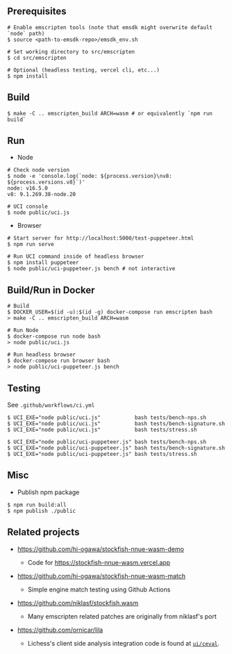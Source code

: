 ## Prerequisites

```
# Enable emscripten tools (note that emsdk might overwrite default `node` path)
$ source <path-to-emsdk-repo>/emsdk_env.sh

# Set working directory to src/emscripten
$ cd src/emscripten

# Optional (headless testing, vercel cli, etc...)
$ npm install
```

## Build

```
$ make -C .. emscripten_build ARCH=wasm # or equivalently `npm run build`
```

## Run

- Node

```
# Check node version
$ node -e 'console.log(`node: ${process.version}\nv8: ${process.versions.v8}`)'
node: v16.5.0
v8: 9.1.269.38-node.20

# UCI console
$ node public/uci.js
```

- Browser

```
# Start server for http://localhost:5000/test-puppeteer.html
$ npm run serve

# Run UCI command inside of headless browser
$ npm install puppeteer
$ node public/uci-puppeteer.js bench # not interactive
```

## Build/Run in Docker

```
# Build
$ DOCKER_USER=$(id -u):$(id -g) docker-compose run emscripten bash
> make -C .. emscripten_build ARCH=wasm

# Run Node
$ docker-compose run node bash
> node public/uci.js

# Run headless browser
$ docker-compose run browser bash
> node public/uci-puppeteer.js bench
```

## Testing

See `.github/workflows/ci.yml`

```
$ UCI_EXE="node public/uci.js"           bash tests/bench-nps.sh
$ UCI_EXE="node public/uci.js"           bash tests/bench-signature.sh
$ UCI_EXE="node public/uci.js"           bash tests/stress.sh

$ UCI_EXE="node public/uci-puppeteer.js" bash tests/bench-nps.sh
$ UCI_EXE="node public/uci-puppeteer.js" bash tests/bench-signature.sh
$ UCI_EXE="node public/uci-puppeteer.js" bash tests/stress.sh
```

## Misc

- Publish npm package

```
$ npm run build:all
$ npm publish ./public
```

## Related projects

- https://github.com/hi-ogawa/stockfish-nnue-wasm-demo

  - Code for https://stockfish-nnue-wasm.vercel.app

- https://github.com/hi-ogawa/stockfish-nnue-wasm-match

  - Simple engine match testing using Github Actions

- https://github.com/niklasf/stockfish.wasm

  - Many emscripten related patches are originally from niklasf's port

- https://github.com/ornicar/lila

  - Lichess's client side analysis integration code is found at [`ui/ceval`](https://github.com/ornicar/lila/blob/master/ui/ceval/src/ctrl.ts).
